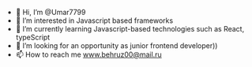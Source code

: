 - 👋 Hi, I’m @Umar7799
- 👀 I’m interested in Javascript based frameworks
- 🌱 I’m currently learning Javascript-based technologies such as React, typeScript
- 💞️ I’m looking for an opportunity as junior frontend developer))
- 📫 How to reach me www.behruz00@mail.ru

<!---
Umar7799/Umar7799 is a ✨ special ✨ repository because its `README.md` (this file) appears on your GitHub profile.
You can click the Preview link to take a look at your changes.
--->
